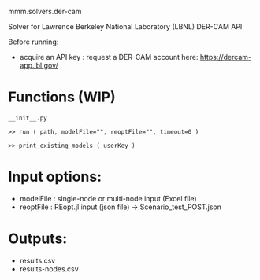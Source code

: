 mmm.solvers.der-cam

Solver for Lawrence Berkeley National Laboratory (LBNL) DER-CAM API

Before running:
- acquire an API key : request a DER-CAM account here: https://dercam-app.lbl.gov/

# Functions (WIP)
`__init__.py`
```
>> run ( path, modelFile="", reoptFile="", timeout=0 )

>> print_existing_models ( userKey )
```

# Input options:

- modelFile : single-node or multi-node input (Excel file)
- reoptFile : REopt.jl input (json file) -> Scenario_test_POST.json

# Outputs:

- results.csv
- results-nodes.csv 
